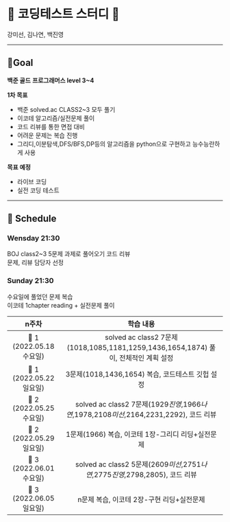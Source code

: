 # 🎀 코딩테스트 스터디 🎀

강미선, 김나연, 백진영

---

## 🌱Goal

**백준 골드**
**프로그래머스 level 3~4**

**1차 목표**

- 백준 solved.ac CLASS2~3 모두 풀기
- 이코테 알고리즘/실전문제 풀이
- 코드 리뷰를 통한 면접 대비
- 어려운 문제는 복습 진행
- 그리디,이분탐색,DFS/BFS,DP등의 알고리즘을 python으로 구현하고 능수능란하게 사용

**목표 예정**

- 라이브 코딩
- 실전 코딩 테스트

---

## 📆 Schedule

### Wensday 21:30

BOJ class2~3 5문제 과제로 풀어오기
코드 리뷰  
문제, 리뷰 담당자 선정

### Sunday 21:30

수요일에 풀었던 문제 복습  
이코테 1chapter reading + 실전문제 풀이

|        **n주차**         |                                      **학습 내용**                                      |
| :----------------------: | :-------------------------------------------------------------------------------------: |
| 📌 1 (2022.05.18 수요일) |   solved ac class2 7문제(1018,1085,1181,1259,1436,1654,1874) 풀이, 전체적인 계획 설정   |
| 📌 1 (2022.05.22 일요일) |                    3문제(1018,1436,1654) 복습, 코드테스트 깃헙 설정                     |
| 📌 2 (2022.05.25 수요일) | solved ac class2 7문제(1929*진영*,1966*나연*,1978,2108*미선*,2164,2231,2292), 코드 리뷰 |
| 📌 2 (2022.05.29 일요일) |                    1문제(1966) 복습, 이코테 1장-그리디 리딩+실전문제                    |
| 📌 3 (2022.06.01 수요일) |      solved ac class2 5문제(2609*미선*,2751*나연*,2775*진영*,2798,2805), 코드 리뷰      |
| 📌 3 (2022.06.05 일요일) |                        n문제 복습, 이코테 2장-구현 리딩+실전문제      |

